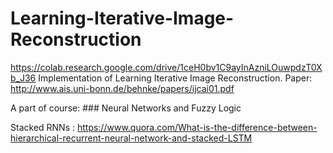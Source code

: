 # Learning-Iterative-Image-Reconstruction
https://colab.research.google.com/drive/1ceH0bv1C9ayInAzniLOuwpdzT0Xb_J36
Implementation of Learning Iterative Image Reconstruction. Paper: http://www.ais.uni-bonn.de/behnke/papers/ijcai01.pdf

A part of course: ### Neural Networks and Fuzzy Logic 

Stacked RNNs : https://www.quora.com/What-is-the-difference-between-hierarchical-recurrent-neural-network-and-stacked-LSTM
